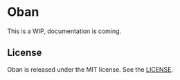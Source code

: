 # Oban

This is a WIP, documentation is coming.

## License

Oban is released under the MIT license. See the [LICENSE](LICENSE.txt).

